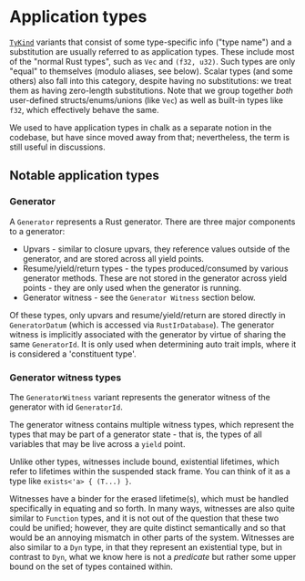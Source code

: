 # Application types

[`TyKind`] variants that consist of some type-specific info ("type name")
and a substitution are usually referred to as application types. 
These include most of the "normal Rust types", such as `Vec` and `(f32, u32)`.
Such types are only "equal" to themselves (modulo aliases, see below). 
Scalar types (and some others) also fall into this category, despite having no
substitutions: we treat them as having zero-length substitutions.
Note that we group together *both* user-defined structs/enums/unions (like `Vec`)
as well as built-in types like `f32`, which effectively behave the
same.

We used to have application types in chalk as a separate notion in the codebase,
but have since moved away from that; nevertheless, the term is still useful in discussions.

[`TyKind`]: https://rust-lang.github.io/chalk/chalk_ir/enum.TyKind.html

## Notable application types

### Generator

A `Generator` represents a Rust generator. There are three major components
to a generator:

* Upvars - similar to closure upvars, they reference values outside of the generator,
  and are stored across all yield points.
* Resume/yield/return types - the types produced/consumed by various generator methods.
  These are not stored in the generator across yield points - they are only
  used when the generator is running.
* Generator witness - see the `Generator Witness` section below.

Of these types, only upvars and resume/yield/return are stored directly in `GeneratorDatum`
(which is accessed via `RustIrDatabase`). The generator witness is implicitly associated with
the generator by virtue of sharing the same `GeneratorId`. It is only used when determining
auto trait impls, where it is considered a 'constituent type'.

### Generator witness types

The `GeneratorWitness` variant represents the generator witness of
the generator with id `GeneratorId`. 

The generator witness contains multiple witness types,
which represent the types that may be part of a generator
state - that is, the types of all variables that may be live across
a `yield` point.

Unlike other types, witnesses include bound, existential
lifetimes, which refer to lifetimes within the suspended stack frame.
You can think of it as a type like `exists<'a> { (T...) }`.

Witnesses have a binder for the erased lifetime(s), which must be
handled specifically in equating and so forth. In many ways,
witnesses are also quite similar to `Function` types, and it is not
out of the question that these two could be unified; however, they
are quite distinct semantically and so that would be an annoying
mismatch in other parts of the system. Witnesses are also similar 
to a `Dyn` type, in that they represent an existential type, but
in contrast to `Dyn`, what we know here is not a *predicate* but
rather some upper bound on the set of types contained within.
